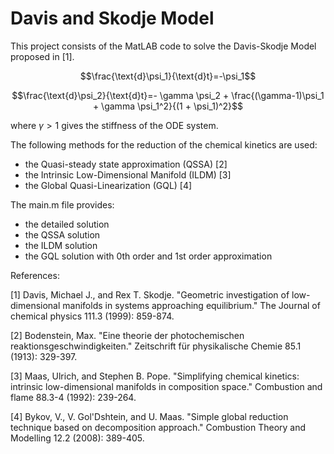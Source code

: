 # Davis and Skodje Model

This project consists of the MatLAB code to solve the Davis-Skodje Model proposed in [1].

```math
\frac{\text{d}\psi_1}{\text{d}t}=-\psi_1
```

```math
\frac{\text{d}\psi_2}{\text{d}t}=- \gamma \psi_2 + \frac{(\gamma-1)\psi_1 + \gamma \psi_1^2}{(1 + \psi_1)^2}
```

where $\gamma>1$ gives the stiffness of the ODE system. 

The following methods for the reduction of the chemical kinetics are used:
* the Quasi-steady state approximation (QSSA) [2]
* the Intrinsic Low-Dimensional Manifold (ILDM) [3]
* the Global Quasi-Linearization (GQL) [4]

The main.m file provides:
* the detailed solution
* the QSSA solution
* the ILDM solution
* the GQL solution with 0th order and 1st order approximation



References:

[1] Davis, Michael J., and Rex T. Skodje. "Geometric investigation of low-dimensional manifolds in systems approaching equilibrium." The Journal of chemical physics 111.3 (1999): 859-874.

[2] Bodenstein, Max. "Eine theorie der photochemischen reaktionsgeschwindigkeiten." Zeitschrift für physikalische Chemie 85.1 (1913): 329-397.

[3] Maas, Ulrich, and Stephen B. Pope. "Simplifying chemical kinetics: intrinsic low-dimensional manifolds in composition space." Combustion and flame 88.3-4 (1992): 239-264.

[4] Bykov, V., V. Gol'Dshtein, and U. Maas. "Simple global reduction technique based on decomposition approach." Combustion Theory and Modelling 12.2 (2008): 389-405.

